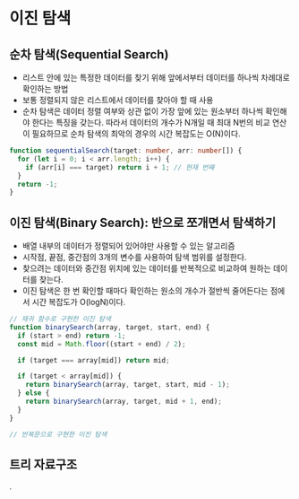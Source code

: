 # 이진 탐색

## 순차 탐색(Sequential Search)

- 리스트 안에 있는 특정한 데이터를 찾기 위해 앞에서부터 데이터를 하나씩 차례대로 확인하는 방법
- 보통 정렬되지 않은 리스트에서 데이터를 찾아야 할 때 사용
- 순차 탐색은 데이터 정렬 여부와 상관 없이 가장 앞에 있는 원소부터 하나씩 확인해야 한다는 특징을 갖는다. 따라서 데이터의 개수가 N개일 때 최대 N번의 비교 연산이 필요하므로 순차 탐색의 최악의 경우의 시간 복잡도는 O(N)이다.

```typescript
function sequentialSearch(target: number, arr: number[]) {
  for (let i = 0; i < arr.length; i++) {
    if (arr[i] === target) return i + 1; // 현재 번째
  }
  return -1;
}
```

## 이진 탐색(Binary Search): 반으로 쪼개면서 탐색하기

- 배열 내부의 데이터가 정렬되어 있어야만 사용할 수 있는 알고리즘
- 시작점, 끝점, 중간점의 3개의 변수를 사용하여 탐색 범위를 설정한다.
- 찾으려는 데이터와 중간점 위치에 있는 데이터를 반복적으로 비교하여 원하는 데이터를 찾는다.
- 이진 탐색은 한 번 확인할 때마다 확인하는 원소의 개수가 절반씩 줄어든다는 점에서 시간 복잡도가 O(logN)이다.

```typescript
// 재귀 함수로 구현한 이진 탐색
function binarySearch(array, target, start, end) {
  if (start > end) return -1;
  const mid = Math.floor((start + end) / 2);

  if (target === array[mid]) return mid;

  if (target < array[mid]) {
    return binarySearch(array, target, start, mid - 1);
  } else {
    return binarySearch(array, target, mid + 1, end);
  }
}
```

```typescript
// 반복문으로 구현한 이진 탐색
```

## 트리 자료구조

.
